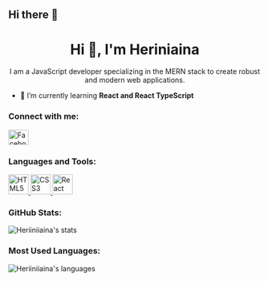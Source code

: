 ## Hi there 👋

<!--
**Heriiniiaina/Heriiniiaina** is a ✨ _special_ ✨ repository because its `README.md` (this file) appears on your GitHub profile.

Here are some ideas to get you started:

- 🔭 I’m currently working on ...
- 🌱 I’m currently learning ...
- 👯 I’m looking to collaborate on ...
- 🤔 I’m looking for help with ...
- 💬 Ask me about ...
- 📫 How to reach me: ...
- 😄 Pronouns: ...
- ⚡ Fun fact: ...
-->
<h1 align="center">Hi 👋, I'm Heriniaina</h1>

<p align="center">
 I am a JavaScript developer specializing in the MERN stack to create robust and modern web applications.
</p>

- 🌱 I’m currently learning **React and React TypeScript**


<h3 align="left">Connect with me:</h3>
<p align="left">

<a href="https://web.facebook.com/profile.php?id=100010172414862" target="blank"><img align="center" src="https://cdn.jsdelivr.net/npm/simple-icons@v3/icons/facebook.svg" alt="Facebook" height="30" width="40" /></a>
</p>

<h3 align="left">Languages and Tools:</h3>
<p align="left"> 
  <a href="https://developer.mozilla.org/en-US/docs/Web/HTML" target="_blank"> <img src="https://cdn.jsdelivr.net/npm/simple-icons@v3/icons/html5.svg" alt="HTML5" width="40" height="40"/> </a>
  <a href="https://developer.mozilla.org/en-US/docs/Web/CSS" target="_blank"> <img src="https://cdn.jsdelivr.net/npm/simple-icons@v3/icons/css3.svg" alt="CSS3" width="40" height="40"/> </a>
  <a href="https://reactjs.org/" target="_blank"> <img src="https://cdn.jsdelivr.net/npm/simple-icons@v3/icons/react.svg" alt="React" width="40" height="40"/> </a>

</p>

<h3 align="left">GitHub Stats:</h3>
<p align="left">
  <img align="center" src="https://github-readme-stats.vercel.app/api?username=Heriiniiaina&show_icons=true&locale=en" alt="Heriiniiaina's stats" />
</p>

<h3 align="left">Most Used Languages:</h3>
<p align="left">
  <img align="center" src="https://github-readme-stats.vercel.app/api/top-langs?username=Heriiniiaina&show_icons=true&locale=en&layout=compact" alt="Heriiniiaina's languages" />
</p>


